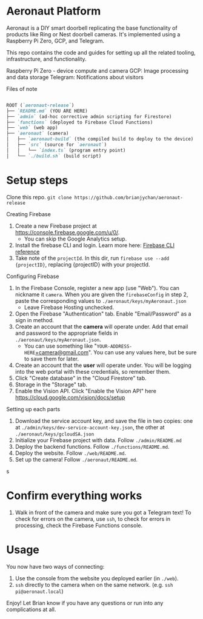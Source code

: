 # Aeronaut Platform

Aeronaut is a DIY smart doorbell replicating the base functionality of products like Ring or Nest doorbell cameras. It's implemented using a Raspberry Pi Zero, GCP, and Telegram. 

This repo contains the code and guides for setting up all the related tooling, infrastructure, and functionality.

Raspberry Pi Zero - device compute and camera
GCP: Image processing and data storage
Telegram: Notifications about visitors

Files of note
```md

ROOT (`aeronaut-release`)
├── `README.md` (YOU ARE HERE)
├── `admin` (ad-hoc corrective admin scripting for Firestore)
├── `functions` (deployed to Firebase Cloud Functions)
├── `web` (web app)
├── `aeronaut` (camera)
│   ├── `aeronaut-build` (the compiled build to deploy to the device)
│   ├── `src` (source for `aeronaut`)
│   │   └── `index.ts` (program entry point)
│   └── `./build.sh` (build script)

```

# Setup steps

Clone this repo.
`git clone https://github.com/brianjychan/aeronaut-release`

Creating Firebase
1. Create a new Firebase project at https://console.firebase.google.com/u/0/. 
   - You can skip the Google Analytics setup.
2. Install the firebase CLI and login. Learn more here: [Firebase CLI reference](https://firebase.google.com/docs/cli)
3. Take note of the `projectId`. In this dir, run `firebase use --add {projectID}`, replacing {projectID} with your projectId.

Configuring Firebase
1. In the Firebase Console, register a new app (use "Web"). You can nickname it `camera`. When you are given the `firebaseConfig` in step 2, paste the corresponding values to `./aeronaut/keys/myAeronaut.json`
   - Leave Firebase Hosting unchecked.
2. Open the Firebase "Authentication" tab. Enable "Email/Password" as a sign in method.
3. Create an account that the **camera** will operate under. Add that email and password to the appropriate fields in `./aeronaut/keys/myAeronaut.json`. 
   - You can use something like "`YOUR-ADDRESS-HERE`+camera@gmail.com". You can use any values here, but be sure to save them for later. 
4. Create an account that the **user** will operate under. You will be logging into the web portal with these credentials, so remember them.
5. Click "Create database" in the "Cloud Firestore" tab.
6. Storage in the "Storage" tab.
7.  Enable the Vision API. Click "Enable the Vision API" here https://cloud.google.com/vision/docs/setup


Setting up each parts
1.  Download the service account key, and save the file in two copies: one at `./admin/keys/dev-service-account-key.json`, the other at `./aeronaut/keys/gcloudSA.json`
2.  Initialize your Firebase project with data. Follow `./admin/README.md`
3.  Deploy the backend functions. Follow `./functions/README.md`.
4.  Deploy the website. Follow `./web/README.md`.
5.  Set up the camera! Follow `./aeronaut/README.md`.

s
# Confirm everything works
1. Walk in front of the camera and make sure you got a Telegram text! To check for errors on the camera, use `ssh`, to check for errors in processing, check the Firebase Functions console.

# Usage 
You now have two ways of connecting:
1. Use the console from the website you deployed earlier (in `./web`).
2. `ssh` directly to the camera when on the same network. (e.g. `ssh pi@aeronaut.local`)


Enjoy! Let Brian know if you have any questions or run into any complications at all.


